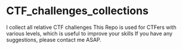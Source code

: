 # CTF_challenges_collections
I collect all relative CTF challenges
This Repo is used for CTFers with various levels, which is useful to improve your skills
If you have any suggestions, please contact me ASAP.

